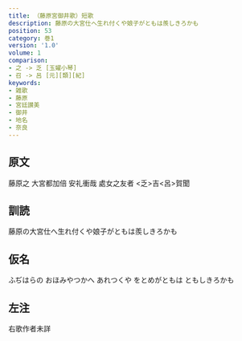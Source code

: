 ```yaml
---
title: （藤原宮御井歌）短歌
description: 藤原の大宮仕へ生れ付くや娘子がともは羨しきろかも
position: 53
category: 巻1
version: '1.0'
volume: 1
comparison:
- 之 -> 乏 [玉嬥小琴]
- 召 -> 呂 [元][類][紀]
keywords:
- 雑歌
- 藤原
- 宮廷讃美
- 御井
- 地名
- 奈良
---
```


## 原文

藤原之 大宮都加倍 安礼衝哉 處女之友者 <乏>吉<呂>賀聞

## 訓読

藤原の大宮仕へ生れ付くや娘子がともは羨しきろかも

## 仮名

ふぢはらの おほみやつかへ あれつくや をとめがともは ともしきろかも

## 左注

右歌作者未詳
